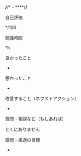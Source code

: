 ***/**/** - ****/**/**

自己評価

*/100

勉強時間

*h

良かったこと

-

悪かったこと

-

改善すること（ネクストアクション）

-

質問・相談など（もしあれば）

とくにありません

感想・来週の目標

- 
